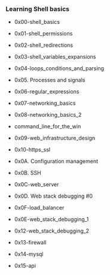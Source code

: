### Learning Shell basics

- 0x00-shell_basics

- 0x01-shell_permissions

- 0x02-shell_redirections

- 0x03-shell_variables_expansions

- 0x04-loops_conditions_and_parsing

- 0x05. Processes and signals

- 0x06-regular_expressions

- 0x07-networking_basics

- 0x08-networking_basics_2

- command_line_for_the_win

- 0x09-web_infrastructure_design

- 0x10-https_ssl

- 0x0A. Configuration management

- 0x0B. SSH

- 0x0C-web_server

- 0x0D. Web stack debugging #0

- 0x0F-load_balancer

- 0x0E-web_stack_debugging_1

- 0x12-web_stack_debugging_2

- 0x13-firewall

- 0x14-mysql

- 0x15-api